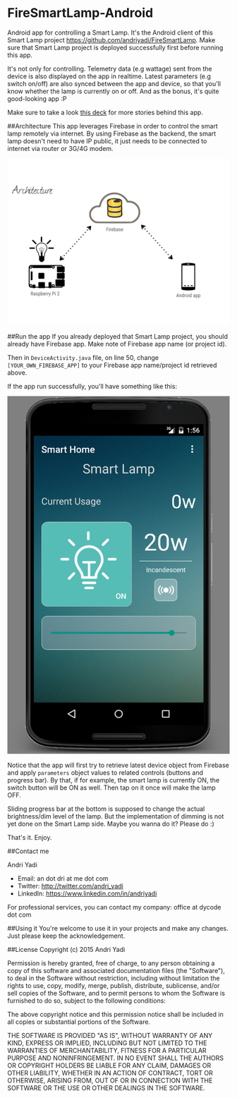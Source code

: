 # FireSmartLamp-Android
Android app for controlling a Smart Lamp. It's the Android client of this Smart Lamp project https://github.com/andriyadi/FireSmartLamp.
Make sure that Smart Lamp project is deployed successfully first before running this app.

It's not only for controlling. Telemetry data (e.g wattage) sent from the device is also displayed on the app in realtime. 
Latest parameters (e.g switch on/off) are also synced between the app and device, so that you'll know whether the lamp is currently on or off. 
And as the bonus, it's quite good-looking app :P

Make sure to take a look [this deck](http://www.slideshare.net/andri_yadi/firebase-54159652) for more stories behind this app.


##Architecture
This app leverages Firebase in order to control the smart lamp remotely via internet. By using Firebase as the backend, the smart lamp doesn't need to have IP public, it just needs to be connected to internet via router or 3G/4G modem.

![Architecture](https://github.com/andriyadi/FireSmartLamp-Android/blob/master/Architecture.jpg)


##Run the app
If you already deployed that Smart Lamp project, you should already have Firebase app. Make note of Firebase app name (or project id).

Then in `DeviceActivity.java` file, on line 50, change `[YOUR_OWN_FIREBASE_APP]` to your Firebase app name/project id retrieved above.

If the app run successfully, you'll have something like this:

![Screen](https://github.com/andriyadi/FireSmartLamp-Android/blob/master/ScreenCap.png)

Notice that the app will first try to retrieve latest device object from Firebase and apply `parameters` object values to related controls (buttons and progress bar).
By that, if for example, the smart lamp is currently ON, the switch button will be ON as well. Then tap on it once will make the lamp OFF.

Sliding progress bar at the bottom is supposed to change the actual brightness/dim level of the lamp. But the implementation of dimming is not yet done on the Smart Lamp side. Maybe you wanna do it? Please do :)

That's it. Enjoy.

##Contact me

Andri Yadi

* Email: an dot dri at me dot com
* Twitter: http://twitter.com/andri_yadi
* LinkedIn: https://www.linkedin.com/in/andriyadi

For professional services, you can contact my company: office at dycode dot com

##Using it
You're welcome to use it in your projects and make any changes. Just please keep the acknowledgement.

##License
Copyright (c) 2015 Andri Yadi

Permission is hereby granted, free of charge, to any person obtaining a copy
of this software and associated documentation files (the "Software"), to deal
in the Software without restriction, including without limitation the rights
to use, copy, modify, merge, publish, distribute, sublicense, and/or sell
copies of the Software, and to permit persons to whom the Software is
furnished to do so, subject to the following conditions:

The above copyright notice and this permission notice shall be included in all
copies or substantial portions of the Software.

THE SOFTWARE IS PROVIDED "AS IS", WITHOUT WARRANTY OF ANY KIND, EXPRESS OR
IMPLIED, INCLUDING BUT NOT LIMITED TO THE WARRANTIES OF MERCHANTABILITY,
FITNESS FOR A PARTICULAR PURPOSE AND NONINFRINGEMENT. IN NO EVENT SHALL THE
AUTHORS OR COPYRIGHT HOLDERS BE LIABLE FOR ANY CLAIM, DAMAGES OR OTHER
LIABILITY, WHETHER IN AN ACTION OF CONTRACT, TORT OR OTHERWISE, ARISING FROM,
OUT OF OR IN CONNECTION WITH THE SOFTWARE OR THE USE OR OTHER DEALINGS IN THE
SOFTWARE.


